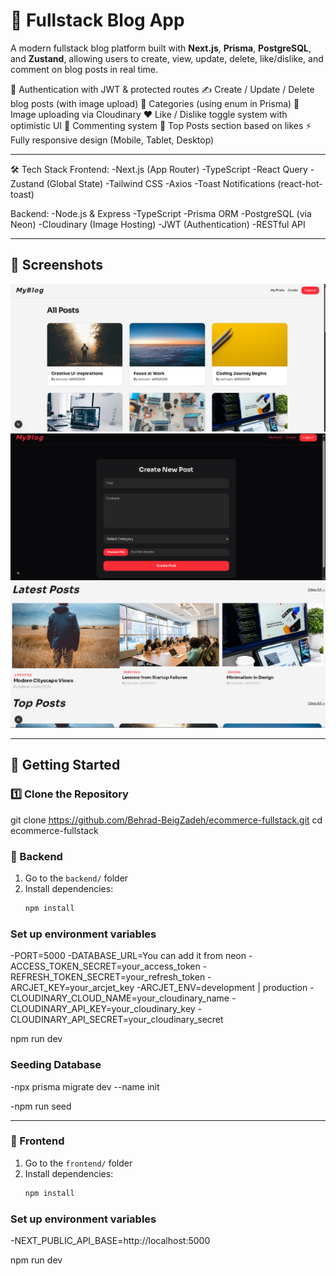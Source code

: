 # 📝 Fullstack Blog App

A modern fullstack blog platform built with **Next.js**, **Prisma**, **PostgreSQL**, and **Zustand**, allowing users to create, view, update, delete, like/dislike, and comment on blog posts in real time.

🔐 Authentication with JWT & protected routes
✍️ Create / Update / Delete blog posts (with image upload)
📂 Categories (using enum in Prisma)
📸 Image uploading via Cloudinary
❤️ Like / Dislike toggle system with optimistic UI
💬 Commenting system
🧠 Top Posts section based on likes
⚡ Fully responsive design (Mobile, Tablet, Desktop)

---

🛠️ Tech Stack
Frontend:
-Next.js  (App Router)
-TypeScript
-React Query
-Zustand (Global State)
-Tailwind CSS
-Axios
-Toast Notifications (react-hot-toast)

Backend:
-Node.js & Express
-TypeScript
-Prisma ORM
-PostgreSQL (via Neon)
-Cloudinary (Image Hosting)
-JWT (Authentication)
-RESTful API

---

## 📸 Screenshots
  
![Blogs](./frontend/public/Screenshots/Blogs.jpg)  
![create Post](./frontend/public/Screenshots/createPost.jpg)
![Home](./frontend/public/Screenshots/Homepage.jpg)


---

## 🚀 Getting Started

### 1️⃣ Clone the Repository

git clone https://github.com/Behrad-BeigZadeh/ecommerce-fullstack.git
cd ecommerce-fullstack

### 🧰 Backend

1. Go to the `backend/` folder
2. Install dependencies:
   ```bash
   npm install
   
 ### Set up environment variables
-PORT=5000
-DATABASE_URL=You can add it from neon
-ACCESS_TOKEN_SECRET=your_access_token
-REFRESH_TOKEN_SECRET=your_refresh_token
-ARCJET_KEY=your_arcjet_key
-ARCJET_ENV=development | production
-CLOUDINARY_CLOUD_NAME=your_cloudinary_name
-CLOUDINARY_API_KEY=your_cloudinary_key
-CLOUDINARY_API_SECRET=your_cloudinary_secret

npm run dev

### Seeding Database 
-npx prisma migrate dev --name init

-npm run seed


---

 ### 🧰 Frontend

1. Go to the `frontend/` folder
2. Install dependencies:
   ```bash
   npm install

 ### Set up environment variables
-NEXT_PUBLIC_API_BASE=http://localhost:5000

npm run dev






